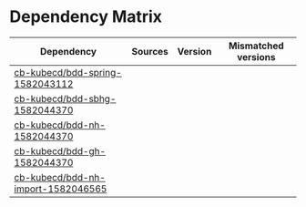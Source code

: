 # Dependency Matrix

Dependency | Sources | Version | Mismatched versions
---------- | ------- | ------- | -------------------
[cb-kubecd/bdd-spring-1582043112](https://github.com/cb-kubecd/bdd-spring-1582043112.git) |  | []() | 
[cb-kubecd/bdd-sbhg-1582044370](https://github.com/cb-kubecd/bdd-sbhg-1582044370.git) |  | []() | 
[cb-kubecd/bdd-nh-1582044370](https://github.com/cb-kubecd/bdd-nh-1582044370.git) |  | []() | 
[cb-kubecd/bdd-gh-1582044370](https://github.com/cb-kubecd/bdd-gh-1582044370.git) |  | []() | 
[cb-kubecd/bdd-nh-import-1582046565](https://github.com/cb-kubecd/bdd-nh-import-1582046565.git) |  | []() | 
